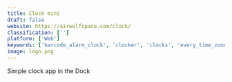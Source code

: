 ```yaml
---
title: Clock mini
draft: false 
website: https://airwolfspace.com/clock/
classification: ['']
platform: ['Web']
keywords: ['barcode_alarm_clock', 'clocker', 'clocks', 'every_time_zone', 'flagtimes', 'forecast', 'harvest', 'klok', 'onetime', 'shift', 'spacetime', 'the_jfdi_cast', 'the_rock_clock', 'the_shock_clock_by_pavlok', 'there', 'time_travel', 'world_clock_ios_8_widget', 'zonerly', 'tinytimesheet']
image: logo.png
---
```

Simple clock app in the Dock